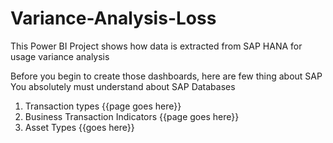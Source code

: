 # Variance-Analysis-Loss
This Power BI Project shows how data is extracted from SAP HANA for usage variance analysis

Before you begin to create those dashboards, here are few thing about SAP You absolutely must understand about SAP Databases
1. Transaction types {{page goes here}}
2. Business Transaction Indicators {{page goes here}}
3. Asset Types {{goes here}}
